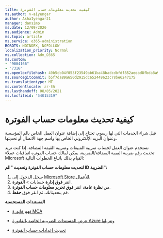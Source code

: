 ```yaml
---
title: كيفية تحديث معلومات حساب الفوترة
ms.author: v-aiyengar
author: AshaIyengar21
manager: dansimp
ms.date: 12/09/2020
ms.audience: Admin
ms.topic: article
ms.service: o365-administration
ROBOTS: NOINDEX, NOFOLLOW
localization_priority: Normal
ms.collection: Adm_O365
ms.custom:
- "9004166"
- "7316"
ms.openlocfilehash: 40b5cb04f053f23549ab61ba48badcdbfdf852aeead8fbda8a94e6e5184a3e73
ms.sourcegitcommit: b5f7da89a650d2915dc652449623c78be6247175
ms.translationtype: MT
ms.contentlocale: ar-SA
ms.lasthandoff: 08/05/2021
ms.locfileid: "54015319"
---
```

# <a name="how-to-update-billing-account-information"></a>كيفية تحديث معلومات حساب الفوترة

قبل شراء الخدمات التي لها رسوم، تحتاج إلى إضافة عنوان العمل الخاص بالم المؤسسة وعنوان البريد الإلكتروني الخاص بها واسم جهة الاتصال أو تحديثها.

نستخدم عنوان العمل لحساب ضريبة المبيعات وضريبة القيمة المضافة. إذا كنت تريد تحديث رقم ضريبة القيمة المضافة/الضريبة، يمكن لمالك حساب الفوترة اتفاقيات عملاء Microsoft القيام بذلك باتباع الخطوات التالية:

**لتحديث معلومات حساب الفوترة وتحديث "الم ID الضريبة":**

1. سجل الدخول إلى [Microsoft Store للأعمال](https://businessstore.microsoft.com/).
1. انقر **فوق إدارة** حسابات  >  **الفوترة**.
1. من **نظرة عامة،** انقر **فوق تحرير معلومات حساب الفوترة**.
1. قم بتحديثاتك، ثم انقر فوق **حفظ**. 

**المستندات المستحسنة**

- [فهم فاتورة MCA](https://docs.microsoft.com/azure/cost-management-billing/understand/mca-understand-your-invoice)

- [عرض المستندات الضريبية الخاصة بالفاتورة Azure وتنزيلها](https://docs.microsoft.com/azure/cost-management-billing/understand/mca-download-tax-document)

- [تحديث إعدادات حساب الفوترة](https://docs.microsoft.com/microsoft-store/update-microsoft-store-for-business-account-settings)  
